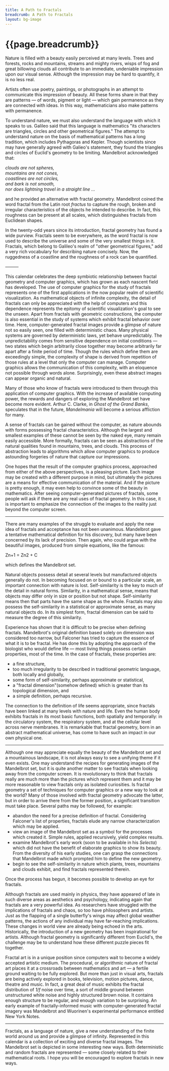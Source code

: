 ```yaml
---
title: A Path to Fractals
breadcrumb: A Path to Fractals
layout: bg-image
---		
```

# {{page.breadcrumb}}

Nature is filled with a beauty easily perceived at many levels. 
Trees and forests, rocks and mountains, streams and mighty rivers, 
wisps of fog and great billowing clouds all contribute to an immediate, 
undeniable impression upon our visual sense. 
Although the impression may be hard to quantify, it is no less real.

Artists often use poetry, paintings, or photographs in an attempt to 
communicate this impression of beauty. 
All these forms share in that they are patterns 
&mdash; of words, pigment or light &mdash;
which gain permanence as they are connected with ideas. 
In this way, mathematicians also make patterns with permanence.

To understand nature, 
we must also understand the language with which it speaks to us. 
Galileo said that this language is mathematics "its characters are triangles,
circles and other geometrical figures."
The attempt to understand nature on the basis of mathematical patterns 
has a long tradition, which includes Pythagoras and Kepler. 
Though scientists since may have generally agreed with Galieo's statement, 
they found the triangles and circles of Euclid's geometry to be limiting. 
Mandelbrot acknowledged that:

<em>
clouds are not spheres,<BR>
mountains are not cones,<BR>
coastlines are not circles,<BR> 
and bark is not smooth,<BR> 
nor does lightning travel in a straight line ...
</em>

and he provided an alternative with fractal geometry. 
Mandelbrot coined the word fractal from the Latin root <em>fractus</em> 
to capture the rough, broken and irregular characteristics of the 
objects he intended to describe. 
In fact, this roughness can be present at all scales, 
which distinguishes fractals from Euclidean shapes.

In the twenty-odd years since its introduction, 
fractal geometry has found a wide purview. 
Fractals seem to be everywhere,
as the word fractal is now used to describe the
universe and some of the very smallest things in it.
Fractals, which belong to Galileo's realm of "other geometrical figures,"
add a very rich vocabulary for describing nature concisely. 
Now, the ruggedness of a coastline and the roughness of a rock can be 
quantified.

&mdash;&mdash;&mdash;

This calendar celebrates the deep symbiotic relationship between 
fractal geometry and computer graphics, 
which has grown as each nascent field has developed. 
The use of computer graphics for the study of fractals 
represents one of the first applications in the now popular realm of scientific visualization. 
As mathematical objects of infinite complexity, 
the detail of fractals can only be appreciated with the help of 
computers and this dependence represents the epitomy of scientific 
visualization's goal to see the unseen. 
Apart from fractals with geometric constructions, 
the computer is also essential in the study of systems which 
exhibit fractal behavior over time. 
Here, computer-generated fractal images provide a glimpse of 
nature not so easily seen, one filled with deterministic chaos. 
Many physical systems are governed by deterministic laws, 
yet behave unpredictably. 
The unpredictability comes from sensitive dependence on initial conditions 
&mdash; two states which begin arbitrarily close together may
become arbitrarily far apart after a finite period of time. 
Though the rules which define them are exceedingly simple, 
the complexity of shape is derived from repetition of those 
rules at a level that only the computer can manage. 
Computer graphics allows the communication of this complexity, 
with an eloquence not possible through words alone. 
Surprisingly, even these abstract images can appear organic and natural.

Many of those who know of fractals were introduced to them through this 
application of computer graphics. 
With the increase of available computing power, 
the rewards and dangers of exploring the Mandelbrot set have 
become more evident. 
Arthur C. Clarke, in 
<em>Ghost of the Grand Banks</em>, speculates that in the future, 
<em>Mandelmania</em> will become a serious affliction for many.

A sense of fractals can be gained without the computer, 
as nature abounds with forms possessing fractal characteristics. 
Although the largest and smallest examples
of these cannot be seen by the naked eye, 
many remain easily accessible. 
More formally, fractals can
be seen as abstractions of the natural qualities found
in mountains, trees, and clouds. 
This process of abstraction leads to algorithms which allow computer graphics
to produce astounding forgeries of nature that capture
our impressions.

One hopes that the result of the computer graphics process, 
approached from either of the above perspectives, is a pleasing picture. 
Each image may be created with a different purpose in mind, 
but ultimately the pictures are a means for effective 
communication of the material. 
And if the picture is pretty enough, 
it may even help to convince some of the beauty in mathematics. 
After seeing computer-generated pictures of fractals, 
some people will ask if there are any real uses of fractal geometry. 
In this case, it is important to emphasize the connection of the 
images to the reality just beyond the computer screen.

***

There are many examples of the struggle to evaluate and apply the new idea of 
fractals and acceptance has not been unanimous. 
Mandelbrot gave a tentative mathematical definition for his discovery, 
but many have been concerned by its lack of precision. 
Then again, who could argue with the beautiful images, 
produced from simple equations, like the famous:

Zn+1 = Zn2 + C

which defines the Mandelbrot set.

Natural objects possess detail at several levels but manufactured objects 
generally do not. 
In becoming focused on or bound to a particular scale, an important 
connection with nature is lost. 
Self-similarity is the key to much of the detail in natural forms. 
Similarity, in a mathematical sense, 
means that objects may differ only in size or position but not shape. 
Self-similarity means then that parts have the same shape as the whole. 
Fractals may also possess the self-similarity in a statistical or 
approximate sense, as 
many natural objects do. 
In its simplest form, 
fractal dimension can be said to measure the degree of this similarity. 

Experience
has shown that it is difficult to be precise when 
defining fractals. 
Mandelbrot's original definition 
based solely on dimension was 
considered too narrow, 
but Falconer has tried to capture the essence of what it is to be fractal. 
He has done this by adopting the approach of the biologist 
who would define life 
&mdash; most living things possess certain properties, 
most of the time. 
In the case of fractals, these properties are:

- a fine structure,
- too much irregularity to be described in traditional geometric language, 
both locally and globally,
- some form of self-similarity, perhaps approximate or statistical,
- a "fractal dimension"(somehow defined) which is greater than its 
topological dimension, and
- a simple definition, perhaps recursive.

The connection to the definition of life seems appropriate, 
since fractals have been linked at many levels with nature and life. 
Even the human body exhibits fractals in its most basic functions, 
both spatially and temporally: 
in the circulatory system, the respiratory system, and at the 
cellular level across nerve membranes. 
It is remarkable that fractal geometry, 
born in an abstract mathematical universe, 
has come to have such an impact in our own physical one.

***

Although one may appreciate equally the beauty of the Mandelbrot set and a 
mountainous landscape, 
it is not always easy to see a unifying theme if it even exists. 
One may understand the recipes for generating images of the Mandelbrot set, 
but it is quite another matter to see fractals when looking away from the 
computer screen. 
It is revolutionary to think that fractals really are much more than the 
pictures which represent them and it may be more reasonable to 
view fractals only as isolated curiosities. 
Is fractal geometry a set of techniques for computer graphics or a new 
way to look at the world? 
Many of those involved with fractal geometry advocate the latter, 
but in order to arrive there from the former position, 
a significant transition must take place. 
Several paths may be followed, for example:

- abandon the need for a precise definition of fractal. 
Considering Falconer's list of properties, 
fractals elude any narrow characterization which may be applied.
- view an image of the Mandelbrot set as a symbol for the 
processes which created it. 
Simple rules, applied recursively, yield complex results.
- examine Mandelbrot's early work (soon to be available in his 
<em>Selecta</em>) which did not have the benefit of elaborate graphics 
to show its beauty. 
From the diversity of his early studies, 
one can grasp the connections that Mandelbrot made which 
prompted him to define the new geometry.
- begin to see the self-similarity in nature which plants, 
trees, mountains and clouds exhibit, and find fractals represented therein.

Once the process has begun, it becomes possible to develop an eye for fractals.

Although fractals are used mainly in physics, 
they have appeared of late in such diverse areas as aesthetics and psychology, 
indicating again that fractals are a very powerful idea. 
As researchers have struggled with the implications of fractals and chaos, 
so too have philosophers and artists. 
Just as the flapping of a single butterfly's wings may affect global 
weather patterns, the actions of any individual may have 
far-reaching implications. 
These changes in world view are already being echoed in the arts. 
Historically, the introduction of a new geometry has been 
inspirational for artists. 
Although fractal geometry is significantly different from Euclid's, 
the challenge may be to understand how these different puzzle pieces fit 
together.

Fractal art is in a unique position since computers wait to become a 
widely accepted artistic medium. 
The procedural, or algorithmic nature of fractal art places it at a 
crossroads between mathematics and art 
&mdash; a fertile ground waiting to be fully explored. 
But more than just in visual arts, 
fractals are being actively explored in books, 
television, motion pictures, dance, theatre and music. 
In fact, a great deal of music exhibits the fractal 
distribution of <em>1/f</em> noise over time, 
a sort of middle ground between unstructured white noise and 
highly structured brown noise. 
It contains enough structure to be regular, 
and enough variation to be surprising. 
An early example of fractally-informed music with 
computer-generated fractal imagery was Mandelbrot and 
Wuorinen's experimental performance entitled New York Notes.

***

Fractals, as a language of nature, 
give a new understanding of the finite world around us and provide a 
glimpse of infinity. 
Represented in this calendar is a collection of exciting and diverse fractal 
images. 
The Mandelbrot set is depicted in some interesting new ways. 
Both deterministic and random fractals are represented &mdash; some closely 
related to their mathematical roots. 
I hope you will be encouraged to explore fractals in new ways.
